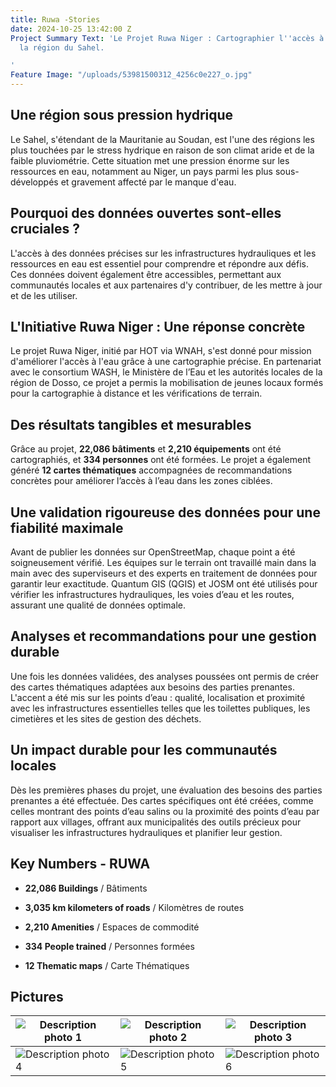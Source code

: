 ```yaml
---
title: Ruwa -Stories
date: 2024-10-25 13:42:00 Z
Project Summary Text: 'Le Projet Ruwa Niger : Cartographier l''accès à l''eau dans
  la région du Sahel.

'
Feature Image: "/uploads/53981500312_4256c0e227_o.jpg"
---
```


## Une région sous pression hydrique

Le Sahel, s'étendant de la Mauritanie au Soudan, est l'une des régions les plus touchées par le stress hydrique en raison de son climat aride et de la faible pluviométrie. Cette situation met une pression énorme sur les ressources en eau, notamment au Niger, un pays parmi les plus sous-développés et gravement affecté par le manque d'eau.

## Pourquoi des données ouvertes sont-elles cruciales ?

L'accès à des données précises sur les infrastructures hydrauliques et les ressources en eau est essentiel pour comprendre et répondre aux défis. Ces données doivent également être accessibles, permettant aux communautés locales et aux partenaires d'y contribuer, de les mettre à jour et de les utiliser.

## L'Initiative Ruwa Niger : Une réponse concrète

Le projet Ruwa Niger, initié par HOT via WNAH, s'est donné pour mission d'améliorer l'accès à l'eau grâce à une cartographie précise. En partenariat avec le consortium WASH, le Ministère de l’Eau et les autorités locales de la région de Dosso, ce projet a permis la mobilisation de jeunes locaux formés pour la cartographie à distance et les vérifications de terrain.

## Des résultats tangibles et mesurables

Grâce au projet, **22,086 bâtiments** et **2,210 équipements** ont été cartographiés, et **334 personnes** ont été formées. Le projet a également généré **12 cartes thématiques** accompagnées de recommandations concrètes pour améliorer l’accès à l’eau dans les zones ciblées.

## Une validation rigoureuse des données pour une fiabilité maximale

Avant de publier les données sur OpenStreetMap, chaque point a été soigneusement vérifié. Les équipes sur le terrain ont travaillé main dans la main avec des superviseurs et des experts en traitement de données pour garantir leur exactitude. Quantum GIS (QGIS) et JOSM ont été utilisés pour vérifier les infrastructures hydrauliques, les voies d’eau et les routes, assurant une qualité de données optimale.

## Analyses et recommandations pour une gestion durable

Une fois les données validées, des analyses poussées ont permis de créer des cartes thématiques adaptées aux besoins des parties prenantes. L'accent a été mis sur les points d’eau : qualité, localisation et proximité avec les infrastructures essentielles telles que les toilettes publiques, les cimetières et les sites de gestion des déchets.

## Un impact durable pour les communautés locales

Dès les premières phases du projet, une évaluation des besoins des parties prenantes a été effectuée. Des cartes spécifiques ont été créées, comme celles montrant des points d’eau salins ou la proximité des points d’eau par rapport aux villages, offrant aux municipalités des outils précieux pour visualiser les infrastructures hydrauliques et planifier leur gestion.

## Key Numbers - RUWA

* **22,086 Buildings** / Bâtiments

* **3,035 km kilometers of roads** / Kilomètres de routes

* **2,210 Amenities** / Espaces de commodité

* **334 People trained** / Personnes formées

* **12 Thematic maps** / Carte Thématiques

## Pictures

| ![Description photo 1](/uploads/53982819475_b9982dbfd7_o.jpg) | ![Description photo 2](/uploads/53981500107_64d4cd286c_o.jpg) | ![Description photo 3](/uploads/53981500312_4256c0e227_o%20(1).jpg) |
|---|---|---|
| ![Description photo 4](/uploads/53982633523_a2156c1b6b_o.jpg) | ![Description photo 5](/uploads/53982383926_db971199db_o.jpg) | ![Description photo 6](/uploads/53982384116_024e2ebbfe_o.jpg) |

